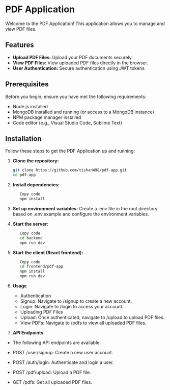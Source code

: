 # PDF Application

Welcome to the PDF Application! This application allows you to manage and view PDF files.

## Features

- **Upload PDF Files:** Upload your PDF documents securely.
- **View PDF Files:** View uploaded PDF files directly in the browser.
- **User Authentication:** Secure authentication using JWT tokens.

## Prerequisites

Before you begin, ensure you have met the following requirements:

- Node.js installed
- MongoDB installed and running (or access to a MongoDB instance)
- NPM package manager installed
- Code editor (e.g., Visual Studio Code, Sublime Text)

## Installation

Follow these steps to get the PDF Application up and running:

1. **Clone the repository:**

   ```bash
   git clone https://github.com/tishanW98/pdf-app.git
   cd pdf-app
   ```

2. **Install dependencies:**

   ```bash
      Copy code
      npm install
   ```

3. **Set up environment variables:**
   Create a .env file in the root directory based on .env.example and configure the environment variables.

4. **Start the server:**

   ```bash
      Copy code
      cd backend
      npm run dev
   ```

5. **Start the client (React frontend):**

   ```bash
      Copy code
      cd frontend/pdf-app
      npm install
      npm run dev
   ```

6. **Usage**

   - Authentication
   - Signup: Navigate to /signup to create a new account.
   - Login: Navigate to /login to access your account.
   - Uploading PDF Files
   - Upload: Once authenticated, navigate to /upload to upload PDF files.
   - View PDFs: Navigate to /pdfs to view all uploaded PDF files.

7. **API Endpoints**

- The following API endpoints are available:

- POST /user/signup: Create a new user account.
- POST /auth/login: Authenticate and login a user.
- POST /pdf/upload: Upload a PDF file.
- GET /pdfs: Get all uploaded PDF files.
